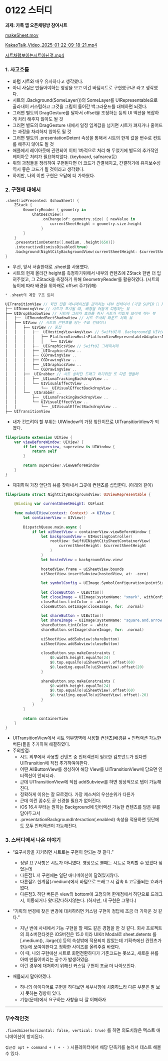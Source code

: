 # 0122 스터디

**과제:  카톡 앱 오픈채팅방 참여시트**

[makeSheet.mov](0122%20%E1%84%89%E1%85%B3%E1%84%90%E1%85%A5%E1%84%83%E1%85%B5%2018384720cf94802eaf94da7f79d99848/makeSheet.mov)

[KakaoTalk_Video_2025-01-22-09-18-21.mp4](0122%20%E1%84%89%E1%85%B3%E1%84%90%E1%85%A5%E1%84%83%E1%85%B5%2018384720cf94802eaf94da7f79d99848/KakaoTalk_Video_2025-01-22-09-18-21.mp4)

[시트처럼보이는시트아닌겋.mp4](0122%20%E1%84%89%E1%85%B3%E1%84%90%E1%85%A5%E1%84%83%E1%85%B5%2018384720cf94802eaf94da7f79d99848/%25E1%2584%2589%25E1%2585%25B5%25E1%2584%2590%25E1%2585%25B3%25E1%2584%258E%25E1%2585%25A5%25E1%2584%2585%25E1%2585%25A5%25E1%2586%25B7%25E1%2584%2587%25E1%2585%25A9%25E1%2584%258B%25E1%2585%25B5%25E1%2584%2582%25E1%2585%25B3%25E1%2586%25AB%25E1%2584%2589%25E1%2585%25B5%25E1%2584%2590%25E1%2585%25B3%25E1%2584%258B%25E1%2585%25A1%25E1%2584%2582%25E1%2585%25B5%25E1%2586%25AB%25E1%2584%2580%25E1%2585%25A5%25E1%2587%2582.mp4)

### 1. 사고흐름

- 바텀 시트와 매우 유사하다고 생각했다.
- 아니 사실은 만들어야하는 영상을 보고 이건 바텀시트로 구현했구나! 라고 생각했다.
- 시트의 .Background(SomeLayer())의 SomeLayer를 UIRepresentable으로 골라내어 커스텀하고 그것을 그림이 들어간 백그라운드를 대체하면 되겠다.
- 그러면 별도의 DragGesture를 달아서 offset을 조정하는 등의 UI 액션을 복잡하게 처리 해주지 않아도 될 것
- 그러면 별도의 DragGesture 내에서 일정 임계값을 넘기면 시트가 펴지거나 줄어드는 과정을 처리하지 않아도 될 것
- 그러면 별도의 .presentationDetent 속성을 통해서 시트의 한계 값을 변수로 컨트롤 해주지 않아도 될 것
- 애플에서 레이아웃에 관련되어 이미 1차적으로 처리 해 두었기에 별도의 추가적인 레이아웃 처리가 필요하지않다. (keyboard, safearea등)
- 위의 과정들을 정리하여 구현된다면 더 코드가 간결해지고, 간결하기에 유지보수성 역시 좋은 코드가 될 것이라고 생각했다.
- 하지만, 나의 이번 구현은 오답에 더 가까웠다.

### 2. 구현에 대해서

```swift
.sheet(isPresented: $showSheet) {
    ZStack {
        GeometryReader { geometry in
            ChatDescView()
                .onChange(of: geometry.size) { newValue in
                    currentSheetHeight = geometry.size.height
                }
        }
    }
    .presentationDetents([.medium, .height(650)])
    .interactiveDismissDisabled(true)
    .background(NightCityBackgroundView(currentSheetHeight: $currentSheetHeight))
}
```

- 우선, 앞서 서술한대로 .sheet를 사용헀다.
- 시트의 현재 올라간 height를 측정하기위해서 내부의 컨텐츠에 ZStack 한번 더 입혀주었고, 
그 ZStack을 측정하기 위해 GeometryReader를 활용하였다. (시트의 높이에 따라 배경을 위아래로 offset 주기위해)

```swift
* .sheet의 계층 구조 트리

UITransitionView // 화면 전환 애니메이션을 관리하는 내부 컨테이너 (가장 SUPER 🔼 )
├── UIDimmingView // 시트가 표시될 때, 배경을 어둡게 디밍하는 뷰
├── UIDropShadowView // 시트에 그림자 효과를 줘서 시트가 떠있게 보이게 하는 뷰
│   ├── _UIRoundedRectShadowView // 시트 모서리 라운드 처리 뷰
│   ├── UIView // 시트의 콘텐츠를 담는 주요 컨테이너
│   │   ├── UIView // 중첩
│   │   │   ├── _UIHostingView<AnyView> // SwiftUI의 .Background를 UIView로 대체하기위한 호스팅 아래동일
│   │   │   │   ├── PlatformViewHost<PlatformViewRepresentableAdaptor<NightCityBackgroundView>>
│   │   │   │   │   └── UIView 
│   │   │   ├── _UIGraphicsView // SwiftUI 그래픽처리
│   │   │   ├── _UIGraphicsView ..
│   │   │   ├── CGDrawingView ..
│   │   │   ├── CGDrawingView ..
│   │   │   ├── _UIGraphicsView ..
│   │   │   └── CGDrawingView ..
│   │   ├── _UIGrabber // 시트 상하단 드래그 하기위한 또 다른 핸들러
│   │   │   ├── _UILumaTrackingBackdropView ..
│   │   │   └── UIVisualEffectView ..
│   │   │       └── _UIVisualEffectBackdropView ..
│   │   └── _UIGrabber .. 
│   │       ├── _UILumaTrackingBackdropView ..
│   │       └── UIVisualEffectView ..
│   │           └── _UIVisualEffectBackdropView ..
├── UITransitionView
```

- 내가 건드려야 할 부위는 UIWindow의 가장 앞단이므로 UITransitionView가 되겠다.

```swift
fileprivate extension UIView {
    var viewBeforeWindow: UIView? {
        if let superview, superview is UIWindow {
            return self
        }
        
        return superview?.viewBeforeWindow
    }
}
```

- 재귀하여 가장 앞단의 뷰를 찾아내서 그곳에 컨텐츠를 삽입한다. (아래와 같이)

```swift
fileprivate struct NightCityBackgroundView: UIViewRepresentable {
    
    @Binding var currentSheetHeight: CGFloat
    
    func makeUIView(context: Context) -> UIView {
        let containerView = UIView()
        
        DispatchQueue.main.async {
            if let uiSheetView = containerView.viewBeforeWindow {
                let backgroundView = UIHostingController(
                    rootView: SwiftUINightCitySheetContainerView(
                        currentSheetHeight: $currentSheetHeight
                    )
                )
                let hostedView = backgroundView.view!
                
                hostedView.frame = uiSheetView.bounds
                uiSheetView.insertSubview(hostedView, at: .zero)
                
                let symbolConfig = UIImage.SymbolConfiguration(pointSize: 24, weight: .bold, scale: .default)
                
                let closeButton = UIButton()
                let closeImage = UIImage(systemName: "xmark", withConfiguration: symbolConfig)
                closeButton.tintColor = .white
                closeButton.setImage(closeImage, for: .normal)
                
                let shareButton = UIButton()
                let shareImage = UIImage(systemName: "square.and.arrow.up", withConfiguration: symbolConfig)
                shareButton.tintColor = .white
                shareButton.setImage(shareImage, for: .normal)
                
                uiSheetView.addSubview(shareButton)
                uiSheetView.addSubview(closeButton)
                
                closeButton.snp.makeConstraints {
                    $0.width.height.equalTo(24)
                    $0.top.equalTo(uiSheetView).offset(60)
                    $0.leading.equalTo(uiSheetView).offset(20)
                }
                
                shareButton.snp.makeConstraints {
                    $0.width.height.equalTo(24)
                    $0.top.equalTo(uiSheetView).offset(60)
                    $0.trailing.equalTo(uiSheetView).offset(-20)
                }
            }
        }
        
        return containerView
    }
}
```

- UITransitionView에서 시트 외부영역에 사용할 컨텐츠(배경뷰 + 인터랙션 가능한 버튼)들을 추가하여 해결하였다.
- 주의할점:
    - 시트 외부에서 사용할 컨텐츠 중 인터랙션이 필요한 컴포넌트가 있다면 UITransition에 직접 추가하여야한다.
    - 어떤 AllButtonView를 생성하여 해당 View를 UITransitionView에 담으면 인터랙션이 안되더라.
    - 근데 UITransitionView에 직접 addSubview를 하면 정상적으로 탭이 가능해진다.
    - 정확하게 이유는 잘 모르겠다. 가장 제스쳐의 우선순위가 다른가
    - 근데 이런 꼼수도 곧 신경쓸 필요가 없어진다.
    - iOS 16.4 부터는 원하는 Background에 인터랙션 가능한 컨텐츠를 담은 뷰를 담아두고서
    - .presentationBackgroundInteraction(.enabled) 속성을 적용하면 뒷단에도 모두 인터랙션이 가능해진다.

### 3. 스터디에서 나온 이야기

- “요구사항을 지키려면 시트로는 구현이 안되는 것 같다.”
    - 정말 요구사항은 시트가 아니였다. 영상으로 볼때는 시트로 처리할 수 있겠다 싶었는데
    - 다른점1. 저 구현에는 일단 애니메이션이 달려있지않다.
    - 다른점2. 한계점(.medium)에서 바텀으로 드래그 시 감속 & 고무줄되는 효과가 없다.
    - 다른점3. 하단 버튼은 view의 bottom에 고정되어 한계점에서 하단으로 드래그 시, 이동되거나 왔다갔다하지않는다.
    (하지만, 내 구현은 그렇다.)
    
- “기획의 변경에 잦은 변경에 대처하려면 커스텀 구현이 정답에 조금 더 가까운 것 같다.”
    - 지난 번에 사내에서 기능 구현을 할 때도 같은 경험을 한 것 같다. 회사 프로젝트의 최소버전타겟은 iOS버전은 15.0 이라 UIKit Modal로 sheet.detents 를 [.medium(), .large()] 등의 속성밖에 적용되지 않았는데 기획측에선 컨텐츠가 한눈에 보여야한다고 정확한 사이즈를 올려주길 바랬다.
    - 이 때, 나의 구현에선 시트로 화면전환하다가 기존코드는 못쓰고, 새로운 뷰를 아예 만들어버리는 공수가 발생하였음.
    - 이런 경우에 대처하기 위해선 커스텀 구현이 조금 더 나아보인다.

- 매몰되지 말아야겠다.
    - 하나의 아이디어로 구현을 하다보면 세부사항에 치중하느라 다른 부분은 잘 보지 못하는 경향이 있다.
    - 기능(문제)에서 요구하는 사항을 더 잘 이해하자

---

### 부수적인것

`.fixedSize(horizontal: false, vertical: true)` 를 하면 의도치않은 텍스트 애니메이션이 방지된다.

`접근성 opt + command + ( + - )` 시뮬레이터에서 해당 단축키를 눌러서 테스트 해볼 수 있다.